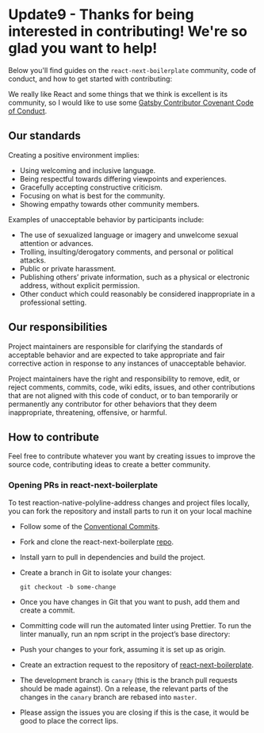 # Update9 - Thanks for being interested in contributing! We're so glad you want to help!

Below you'll find guides on the `react-next-boilerplate` community, code of conduct, and how to get started with contributing:

We really like React and some things that we think is excellent is its community, so I would like to use some [Gatsby Contributor Covenant Code of Conduct](https://www.gatsbyjs.org/contributing/code-of-conduct/).

## Our standards

Creating a positive environment implies:

- Using welcoming and inclusive language.
- Being respectful towards differing viewpoints and experiences.
- Gracefully accepting constructive criticism.
- Focusing on what is best for the community.
- Showing empathy towards other community members.

Examples of unacceptable behavior by participants include:

- The use of sexualized language or imagery and unwelcome sexual attention or advances.
- Trolling, insulting/derogatory comments, and personal or political attacks.
- Public or private harassment.
- Publishing others’ private information, such as a physical or electronic address, without explicit permission.
- Other conduct which could reasonably be considered inappropriate in a professional setting.

## Our responsibilities

Project maintainers are responsible for clarifying the standards of acceptable behavior and are expected to take appropriate and fair corrective action in response to any instances of unacceptable behavior.

Project maintainers have the right and responsibility to remove, edit, or reject comments, commits, code, wiki edits, issues, and other contributions that are not aligned with this code of conduct, or to ban temporarily or permanently any contributor for other behaviors that they deem inappropriate, threatening, offensive, or harmful.

## How to contribute

Feel free to contribute whatever you want by creating issues to improve the source code, contributing ideas to create a better community.

### Opening PRs in react-next-boilerplate

To test reaction-native-polyline-address changes and project files locally,
you can fork the repository and install parts to run it on your local machine

- Follow some of the [Conventional Commits](https://www.conventionalcommits.org/en/v1.0.0-beta.4/).
- Fork and clone the react-next-boilerplate [repo](https://github.com/react-next-boilerplate/react-next-boilerplate).
- Install yarn to pull in dependencies and build the project.
- Create a branch in Git to isolate your changes:

  ```shell
  git checkout -b some-change
  ```

- Once you have changes in Git that you want to push, add them and create a commit.
- Committing code will run the automated linter using Prettier. To run the linter manually, run an npm script in the project’s base directory:
- Push your changes to your fork, assuming it is set up as origin.
- Create an extraction request to the repository of [react-next-boilerplate](https://github.com/react-next-boilerplate/react-next-boilerplate).
- The development branch is `canary` (this is the branch pull requests should be made against). On a release, the relevant parts of the changes in the `canary` branch are rebased into `master`.
- Please assign the issues you are closing if this is the case, it would be good to place the correct lips.
